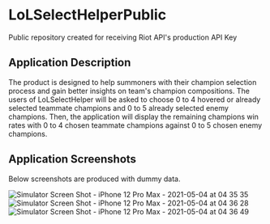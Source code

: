 # LoLSelectHelperPublic
Public repository created for receiving Riot API's production API Key

## Application Description
The product is designed to help summoners with their champion selection process and gain better insights on team's champion compositions. The users of LoLSelectHelper will be asked to choose 0 to 4 hovered or already selected teammate champions and 0 to 5 already selected enemy champions. Then, the application will display the remaining champions win rates with 0 to 4 chosen teammate champions against 0 to 5 chosen enemy champions.

## Application Screenshots
Below screenshots are produced with dummy data.

![Simulator Screen Shot - iPhone 12 Pro Max - 2021-05-04 at 04 35 35](https://user-images.githubusercontent.com/25420198/116978945-6256f200-ac92-11eb-919a-51340083be0d.png)
![Simulator Screen Shot - iPhone 12 Pro Max - 2021-05-04 at 04 36 28](https://user-images.githubusercontent.com/25420198/116978954-6551e280-ac92-11eb-91c9-426976ed1c12.png)
![Simulator Screen Shot - iPhone 12 Pro Max - 2021-05-04 at 04 36 49](https://user-images.githubusercontent.com/25420198/116978966-684cd300-ac92-11eb-9f53-ba6c2345bfea.png)






